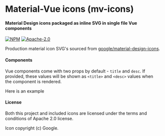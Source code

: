 Material-Vue icons (mv-icons)
================
#### Material Design icons packaged as inline SVG in single file Vue components

[![NPM](http://img.shields.io/npm/v/mv-icons.svg?style=flat-square)](https://www.npmjs.com/package/mv-icons)
[![Apache-2.0](http://img.shields.io/npm/l/mv-icons.svg?style=flat-square)](https://github.com/Addvilz/mv-icons/)

Production material icon SVG's sourced from [google/material-design-icons](https://github.com/google/material-design-icons).

#### Components

Vue components come with two props by default - `title` and `desc`. If provided,
these values will be shown as `<title>` and `<desc>` values when the component is rendered.

Here is an example 


#### License

Both this project and included icons are licensed under the terms and conditions of Apache 2.0 license.

Icon copyright (c) Google.
